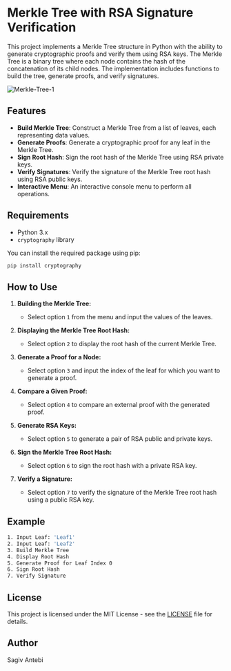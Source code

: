 



# Merkle Tree with RSA Signature Verification

This project implements a Merkle Tree structure in Python with the ability to generate cryptographic proofs and verify them using RSA keys. The Merkle Tree is a binary tree where each node contains the hash of the concatenation of its child nodes. The implementation includes functions to build the tree, generate proofs, and verify signatures.

![Merkle-Tree-1](https://user-images.githubusercontent.com/84729141/172680878-3ba2eef2-1766-4f5e-af20-e72153207f59.png)


## Features

- **Build Merkle Tree**: Construct a Merkle Tree from a list of leaves, each representing data values.
- **Generate Proofs**: Generate a cryptographic proof for any leaf in the Merkle Tree.
- **Sign Root Hash**: Sign the root hash of the Merkle Tree using RSA private keys.
- **Verify Signatures**: Verify the signature of the Merkle Tree root hash using RSA public keys.
- **Interactive Menu**: An interactive console menu to perform all operations.

## Requirements

- Python 3.x
- `cryptography` library

You can install the required package using pip:
```bash
pip install cryptography
```

## How to Use

1. **Building the Merkle Tree:**
   - Select option `1` from the menu and input the values of the leaves.

2. **Displaying the Merkle Tree Root Hash:**
   - Select option `2` to display the root hash of the current Merkle Tree.

3. **Generate a Proof for a Node:**
   - Select option `3` and input the index of the leaf for which you want to generate a proof.

4. **Compare a Given Proof:**
   - Select option `4` to compare an external proof with the generated proof.

5. **Generate RSA Keys:**
   - Select option `5` to generate a pair of RSA public and private keys.

6. **Sign the Merkle Tree Root Hash:**
   - Select option `6` to sign the root hash with a private RSA key.

7. **Verify a Signature:**
   - Select option `7` to verify the signature of the Merkle Tree root hash using a public RSA key.

## Example

```bash
1. Input Leaf: 'Leaf1'
2. Input Leaf: 'Leaf2'
3. Build Merkle Tree
4. Display Root Hash
5. Generate Proof for Leaf Index 0
6. Sign Root Hash
7. Verify Signature
```

## License

This project is licensed under the MIT License - see the [LICENSE](LICENSE) file for details.

## Author

Sagiv Antebi
